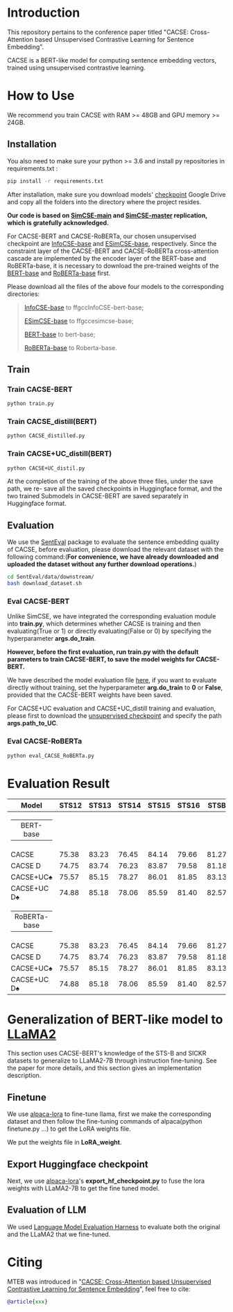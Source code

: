 # Introduction

This repository pertains to the conference paper titled "CACSE: Cross-Attention based Unsupervised Contrastive Learning for Sentence Embedding".

CACSE is a BERT-like model for computing sentence embedding vectors, trained using unsupervised contrastive learning.

# How to Use

We recommend you train CACSE with RAM >= 48GB and GPU memory >= 24GB.

## Installation
You also need to make sure your python >= 3.6 and install py repositories in requirements.txt :
```bash
pip install -r requirements.txt
```

After installation, make sure you download models' [checkpoint](https://drive.google.com/file/d/1JZNP2i8NfLmg-w-6H4zY3cToBWAKqW48/view?usp=sharing) Google Drive and copy all the folders into the directory where the project resides.

**Our code is based on [SimCSE-main](https://github.com/princeton-nlp/SimCSE) and [SimCSE-master](https://github.com/yangjianxin1/SimCSE) replication, which is gratefully acknowledged.**

For CACSE-BERT and CACSE-RoBERTa, our chosen unsupervised checkpoint are [InfoCSE-base](https://huggingface.co/ffgcc/InfoCSE-bert-base) and [ESimCSE-base](https://huggingface.co/ffgcc/esimcse-bert-base-uncased), respectively. Since the constraint layer of the CACSE-BERT and CACSE-RoBERTa cross-attention cascade are implemented by the encoder layer of the BERT-base and RoBERTa-base, it is necessary to download the pre-trained weights of the [BERT-base](https://huggingface.co/google-bert/bert-base-uncased) and [RoBERTa-base](https://huggingface.co/FacebookAI/roberta-base) first.

Please download all the files of the above four models to the corresponding directories:

> [InfoCSE-base](https://huggingface.co/ffgcc/InfoCSE-bert-base) to ffgccInfoCSE-bert-base;
> 
> [ESimCSE-base](https://huggingface.co/ffgcc/esimcse-bert-base-uncased) to ffgccesimcse-base;
> 
> [BERT-base](https://huggingface.co/google-bert/bert-base-uncased) to bert-base;
> 
> [RoBERTa-base](https://huggingface.co/FacebookAI/roberta-base) to Roberta-base.

## Train
### Train CACSE-BERT
```bash
python train.py
```

### Train CACSE_distill(BERT)
```bash
python CACSE_distilled.py
```

### Train CACSE+UC_distill(BERT)
```bash
python CACSE+UC_distil.py
```

At the completion of the training of the above three files, under the save path, we re- save all the saved checkpoints in Huggingface format, and the two trained Submodels in CACSE-BERT are saved separately in Huggingface format.

## Evaluation
We use the [SentEval](https://github.com/facebookresearch/SentEval) package to evaluate the sentence embedding quality of CACSE, before evaluation, please download the relevant dataset with the following command:(**For convenience, we have already downloaded and uploaded the dataset without any further download operations.**)

```bash
cd SentEval/data/downstream/
bash download_dataset.sh
```

### Eval CACSE-BERT

Unlike SimCSE, we have integrated the corresponding evaluation module into **train&#46;py**, which determines whether CACSE is training and then evaluating(True or 1) or directly evaluating(False or 0) by specifying the hyperparameter **args.do_train**.

**However, before the first evaluation, run train&#46;py with the default parameters to train CACSE-BERT, to save the model weights for CACSE-BERT.**

We have described the model evaluation file <a href="#test1">here</a>, if you want to evaluate directly without training, set the hyperparameter **arg.do_train** to **0** or **False**, provided that the CACSE-BERT weights have been saved.

For CACSE+UC evaluation and CACSE+UC_distill training and evaluation, please first to download the [unsupervised checkpoint](https://huggingface.co/ffgcc/InfoCSE-bert-base) and specify the path **args.path_to_UC**.

### Eval CACSE-RoBERTa
```bash
python eval_CACSE_RoBERTa.py
```

# Evaluation Result

| Model | STS12 | STS13 | STS14 | STS15 | STS16 | STSB | SICKR | Avg. |
| ----- | ----- | ----- | ----- | ----- | ----- | ----- | ----- | ----- |
| <table><tr><td colspan="2" align="center">BERT-base</td></tr></table> |
| CACSE | 75.38 | 83.23 | 76.45 | 84.14 | 79.66 | 81.27 | 72.98 | 79.02 |
| CACSE D | 74.75 | 83.74 | 76.23 | 83.87 | 79.58 | 81.18 | 73.58 | 78.99 |
| CACSE+UC♠  | 75.57 | 85.15 | 78.27 | 86.01 | 81.85 | 83.13 | 73.32 | 80.47 |
| CACSE+UC D♠ | 74.88 | 85.18 | 78.06 | 85.59 | 81.40 | 82.57 | 73.41 | 80.16 |
| <table><tr><td colspan="2" align="center">RoBERTa-base</td></tr></table> |
| CACSE | 75.38 | 83.23 | 76.45 | 84.14 | 79.66 | 81.27 | 72.98 | 79.02 |
| CACSE D | 74.75 | 83.74 | 76.23 | 83.87 | 79.58 | 81.18 | 73.58 | 78.99 |
| CACSE+UC♠  | 75.57 | 85.15 | 78.27 | 86.01 | 81.85 | 83.13 | 73.32 | 80.47 |
| CACSE+UC D♠ | 74.88 | 85.18 | 78.06 | 85.59 | 81.40 | 82.57 | 73.41 | 80.16 |

# Generalization of BERT-like model to [LLaMA2](https://huggingface.co/meta-llama/Llama-2-7b-chat-hf)

This section uses CACSE-BERT's knowledge of the STS-B and SICKR datasets to generalize to LLaMA2-7B through instruction fine-tuning.
See the paper for more details, and this section gives an implementation description.

## Finetune 

We use [alpaca-lora](https://github.com/tloen/alpaca-lora) to 
fine-tune llama, first we make the corresponding dataset and then follow the fine-tuning commands of 
alpaca(python finetune.py \...) to get the LoRA weights file.

We put the weights file in **LoRA_weight**.

## Export Huggingface checkpoint

Next, we use [alpaca-lora](https://github.com/tloen/alpaca-lora)'s **export_hf_checkpoint.py** to fuse the lora weights with 
LLaMA2-7B to get the fine tuned model.

## Evaluation of LLM

We used [Language Model Evaluation Harness](https://github.com/EleutherAI/lm-evaluation-harness) to evaluate both the original and the LLaMA2 that we fine-tuned.

# Citing
MTEB was introduced in "[CACSE: Cross-Attention based Unsupervised Contrastive Learning for Sentence Embedding](https://arxiv.org/abs/xxx)", feel free to cite:

```bibtex
@article{xxx}
```
